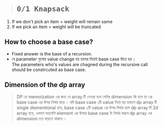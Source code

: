 > # **```0/1 Knapsack```**

1. If we don't pick an item = weight will remain same
2. If we pick an item = weight will be truncated

## How to choose a base case?
- Fixed answer is the base of a recursion.
- যে parameter গুলোর value change হয় তাদের নিয়েই base case দিতে হয় ।   
The parameters who's values are chagned during the recursive call should be constrcuted as base case.


## Dimension of the dp array

> DP তে memoization এর জন্য যে array টি নেওয়া হবে সেটার dimension কি হবে তা এর base case এর উপর নির্ভর করে । যদি base case ১টি value নিয়ে হয় তাহলে dp array টি single diementional হবে, base case ২টি value এর উপর নির্ভর হলে dp array টি 2d array হবে, এভাবে যতবেশি element এর উপরে base case টা নির্ভর করবে dp array এর dimension তত বাড়তে থাকবে । 


